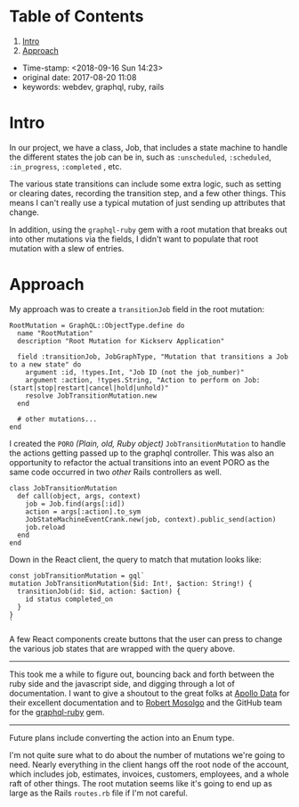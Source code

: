 
# Table of Contents

1.  [Intro](#org8abed26)
2.  [Approach](#org7db630d)

-   Time-stamp: <span class="timestamp-wrapper"><span class="timestamp">&lt;2018-09-16 Sun 14:23&gt;</span></span>
-   original date: 2017-08-20 11:08
-   keywords: webdev, graphql, ruby, rails


<a id="org8abed26"></a>

# Intro

In our project, we have a class, Job, that includes a state machine to handle the different states the job can be in, such as `:unscheduled`, `:scheduled`, `:in_progress`, `:completed` , etc.

The various state transitions can include some extra logic, such as setting or clearing dates, recording the transition step, and a few other things. This means I can't really use a typical mutation of just sending up attributes that change.

In addition, using the `graphql-ruby` gem with a root mutation that breaks out into other mutations via the fields, I didn't want to populate that root mutation with a slew of entries.


<a id="org7db630d"></a>

# Approach

My approach was to create a `transitionJob` field in the root mutation:

    RootMutation = GraphQL::ObjectType.define do
      name "RootMutation"
      description "Root Mutation for Kickserv Application"
    
      field :transitionJob, JobGraphType, "Mutation that transitions a Job to a new state" do
        argument :id, !types.Int, "Job ID (not the job_number)"
        argument :action, !types.String, "Action to perform on Job: (start|stop|restart|cancel|hold|unhold)"
        resolve JobTransitionMutation.new
      end
    
      # other mutations...
    end

I created the `PORO` *(Plain, old, Ruby object)* `JobTransitionMutation` to handle the actions getting passed up to the graphql controller. This was also an opportunity to refactor the actual transitions into an event PORO as the same code occurred in two *other* Rails controllers as well.

    class JobTransitionMutation
      def call(object, args, context)
        job = Job.find(args[:id])
        action = args[:action].to_sym
        JobStateMachineEventCrank.new(job, context).public_send(action)
        job.reload
      end
    end

Down in the React client, the query to match that mutation looks like:

    const jobTransitionMutation = gql`
    mutation JobTransitionMutation($id: Int!, $action: String!) {
      transitionJob(id: $id, action: $action) {
        id status completed_on
      }
    }
    `

A few React components create buttons that the user can press to change the various job states that are wrapped with the query above.

---

This took me a while to figure out, bouncing back and forth between the ruby side and the javascript side, and digging through a lot of documentation. I want to give a shoutout to the great folks at [Apollo Data](https://www.apollodata.com/) for their excellent documentation and to [Robert Mosolgo](https://github.com/rmosolgo) and the GitHub team for the [graphql-ruby](https://github.com/rmosolgo/graphql-ruby) gem.

---

Future plans include converting the action into an Enum type.

I'm not quite sure what to do about the number of mutations we're going to need. Nearly everything in the client hangs off the root node of the account, which includes job, estimates, invoices, customers, employees, and a whole raft of other things. The root mutation seems like it's going to end up as large as the Rails `routes.rb` file if I'm not careful.

